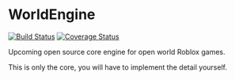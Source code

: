 # WorldEngine
[![Build Status](https://travis-ci.com/roblox-aurora/WorldEngine.svg?branch=master)](https://travis-ci.com/roblox-aurora/WorldEngine)
[![Coverage Status](https://coveralls.io/repos/github/roblox-aurora/WorldEngine/badge.svg)](https://coveralls.io/github/roblox-aurora/WorldEngine)

Upcoming open source core engine for open world Roblox games.

This is only the core, you will have to implement the detail yourself.
